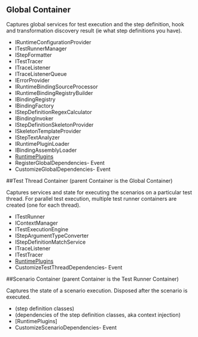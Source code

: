 ## Global Container

Captures global services for test execution and the step definition, hook and transformation discovery result (ie what step definitions you have).

* IRuntimeConfigurationProvider
* ITestRunnerManager
* IStepFormatter
* ITestTracer
* ITraceListener
* ITraceListenerQueue
* IErrorProvider
* IRuntimeBindingSourceProcessor
* IRuntimeBindingRegistryBuilder
* IBindingRegistry
* IBindingFactory
* IStepDefinitionRegexCalculator
* IBindingInvoker
* IStepDefinitionSkeletonProvider
* ISkeletonTemplateProvider
* IStepTextAnalyzer
* IRuntimePluginLoader
* IBindingAssemblyLoader
* [RuntimePlugins](https://github.com/techtalk/SpecFlow/blob/master/Runtime/Plugins/IRuntimePlugin.cs)
 * RegisterGlobalDependencies- Event
 * CustomizeGlobalDependencies- Event


##Test Thread Container (parent Container is the Global Container)

Captures services and state for executing the scenarios on a particular test thread. For parallel test execution, multiple test runner containers are created (one for each thread).

* ITestRunner
* IContextManager
* ITestExecutionEngine
* IStepArgumentTypeConverter
* IStepDefinitionMatchService
* ITraceListener
* ITestTracer
* [RuntimePlugins](https://github.com/techtalk/SpecFlow/blob/master/Runtime/Plugins/IRuntimePlugin.cs)
 * CustomizeTestThreadDependencies- Event


##Scenario Container (parent Container is the Test Runner Container)

Captures the state of a scenario execution. Disposed after the scenario is executed.

* (step definition classes)
* (dependencies of the step definition classes, aka context injection)
* [RuntimePlugins] 
 * CustomizeScenarioDependencies- Event
